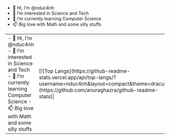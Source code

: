 - 👋 Hi, I’m @nduc4nh
- 👀 I’m interested in Science and Tech
- 🌱 I’m currently learning Computer Science
- 📫 Big love with Math and some silly stuffs
<table>
  <tbody>
    <tr>
      <td>
        - 👋 Hi, I’m @nduc4nh
        - 👀 I’m interested in Science and Tech
        - 🌱 I’m currently learning Computer Science
        - 📫 Big love with Math and some silly stuffs
      </td>
      <td>
          [![Top Langs](https://github-readme-stats.vercel.app/api/top-langs/?username=nduc4nh&layout=compact&theme=dracula)](https://github.com/anuraghazra/github-readme-stats)|
      </td>
    </tr>
  </tbody>
</table> 

<!---
nduc4nh/nduc4nh is a ✨ special ✨ repository because its `README.md` (this file) appears on your GitHub profile.
You can click the Preview link to take a look at your changes.
--->
